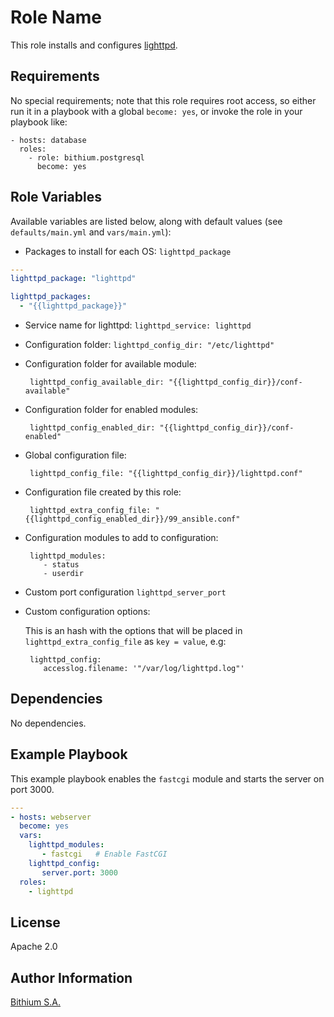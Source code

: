 Role Name
=========

This role installs and configures [lighttpd](http://www.lighttpd.net/).

Requirements
------------

No special requirements; note that this role requires root access, so either run it in a playbook with a global `become: yes`, or invoke the role in your playbook like:

    - hosts: database
      roles:
        - role: bithium.postgresql
          become: yes

Role Variables
--------------

Available variables are listed below, along with default values (see `defaults/main.yml` and `vars/main.yml`):

 * Packages to install for each OS: `lighttpd_package`

```yaml
---
lighttpd_package: "lighttpd"

lighttpd_packages:
  - "{{lighttpd_package}}"
```

 * Service name for lighttpd: `lighttpd_service: lighttpd`

 * Configuration folder: `lighttpd_config_dir: "/etc/lighttpd"`

 * Configuration folder for available module:

        lighttpd_config_available_dir: "{{lighttpd_config_dir}}/conf-available"

 * Configuration folder for enabled modules:

        lighttpd_config_enabled_dir: "{{lighttpd_config_dir}}/conf-enabled"

 * Global configuration file:

        lighttpd_config_file: "{{lighttpd_config_dir}}/lighttpd.conf"

 * Configuration file created by this role:

        lighttpd_extra_config_file: "{{lighttpd_config_enabled_dir}}/99_ansible.conf"

 * Configuration modules to add to configuration:

        lighttpd_modules:
           - status
           - userdir

 * Custom port configuration `lighttpd_server_port`

 * Custom configuration options:

   This is an hash with the options that will be placed in `lighttpd_extra_config_file` as `key = value`, e.g:

        lighttpd_config:
           accesslog.filename: '"/var/log/lighttpd.log"'

Dependencies
------------

No dependencies.

Example Playbook
----------------

This example playbook enables the `fastcgi` module and starts the server on port 3000.

```yaml
---
- hosts: webserver
  become: yes
  vars:
    lighttpd_modules:
       - fastcgi   # Enable FastCGI
    lighttpd_config:
       server.port: 3000
  roles:
    - lighttpd
```

License
-------

Apache 2.0

Author Information
------------------

[Bithium S.A.](https://www.bithium.com/)
